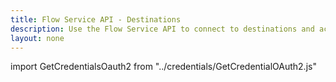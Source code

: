 ```yaml
---
title: Flow Service API - Destinations
description: Use the Flow Service API to connect to destinations and activate data.
layout: none
--- 
```


import GetCredentialsOauth2 from "../credentials/GetCredentialOAuth2.js"

<GetCredentialsOauth2 />

<RedoclyAPIBlock disableSearch src="/experience-platform-apis/swagger-specs/destinations.yaml"/>
